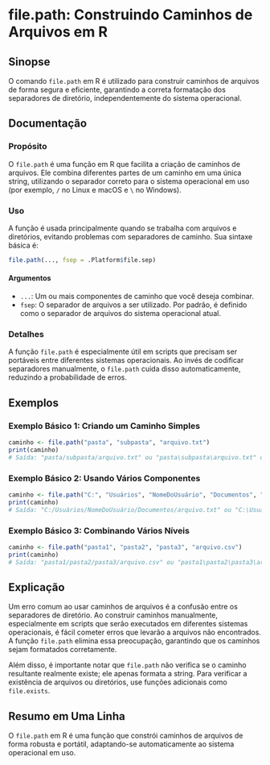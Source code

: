 <!--
Meta Description: # file.path: Construindo Caminhos de Arquivos em R ## Sinopse O comando `file.path` em R é utilizado para construir caminhos de arquivos de forma segu...
Meta Keywords: file, path, caminho, arquivos, arquivo
-->

# file.path: Construindo Caminhos de Arquivos em R

## Sinopse
O comando `file.path` em R é utilizado para construir caminhos de arquivos de forma segura e eficiente, garantindo a correta formatação dos separadores de diretório, independentemente do sistema operacional.

## Documentação
### Propósito
O `file.path` é uma função em R que facilita a criação de caminhos de arquivos. Ele combina diferentes partes de um caminho em uma única string, utilizando o separador correto para o sistema operacional em uso (por exemplo, `/` no Linux e macOS e `\` no Windows).

### Uso
A função é usada principalmente quando se trabalha com arquivos e diretórios, evitando problemas com separadores de caminho. Sua sintaxe básica é:

```R
file.path(..., fsep = .Platform$file.sep)
```

#### Argumentos
- `...`: Um ou mais componentes de caminho que você deseja combinar.
- `fsep`: O separador de arquivos a ser utilizado. Por padrão, é definido como o separador de arquivos do sistema operacional atual.

### Detalhes
A função `file.path` é especialmente útil em scripts que precisam ser portáveis entre diferentes sistemas operacionais. Ao invés de codificar separadores manualmente, o `file.path` cuida disso automaticamente, reduzindo a probabilidade de erros.

## Exemplos
### Exemplo Básico 1: Criando um Caminho Simples
```R
caminho <- file.path("pasta", "subpasta", "arquivo.txt")
print(caminho)
# Saída: "pasta/subpasta/arquivo.txt" ou "pasta\subpasta\arquivo.txt" dependendo do SO.
```

### Exemplo Básico 2: Usando Vários Componentes
```R
caminho <- file.path("C:", "Usuários", "NomeDoUsuário", "Documentos", "arquivo.txt")
print(caminho)
# Saída: "C:/Usuários/NomeDoUsuário/Documentos/arquivo.txt" ou "C:\Usuários\NomeDoUsuário\Documentos\arquivo.txt" dependendo do SO.
```

### Exemplo Básico 3: Combinando Vários Níveis
```R
caminho <- file.path("pasta1", "pasta2", "pasta3", "arquivo.csv")
print(caminho)
# Saída: "pasta1/pasta2/pasta3/arquivo.csv" ou "pasta1\pasta2\pasta3\arquivo.csv" dependendo do SO.
```

## Explicação
Um erro comum ao usar caminhos de arquivos é a confusão entre os separadores de diretório. Ao construir caminhos manualmente, especialmente em scripts que serão executados em diferentes sistemas operacionais, é fácil cometer erros que levarão a arquivos não encontrados. A função `file.path` elimina essa preocupação, garantindo que os caminhos sejam formatados corretamente.

Além disso, é importante notar que `file.path` não verifica se o caminho resultante realmente existe; ele apenas formata a string. Para verificar a existência de arquivos ou diretórios, use funções adicionais como `file.exists`.

## Resumo em Uma Linha
O `file.path` em R é uma função que constrói caminhos de arquivos de forma robusta e portátil, adaptando-se automaticamente ao sistema operacional em uso.